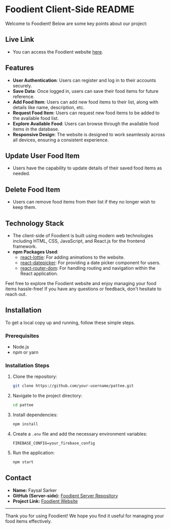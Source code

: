 # Foodient Client-Side README

Welcome to Foodient! Below are some key points about our project:

## Live Link
- You can access the Foodient website [here](https://foodient-ca6e1.web.app/).

## Features
- **User Authentication**: Users can register and log in to their accounts securely.
- **Save Data**: Once logged in, users can save their food items for future reference.
- **Add Food Item**: Users can add new food items to their list, along with details like name, description, etc.
- **Request Food Item**: Users can request new food items to be added to the available food list.
- **Explore Available Food**: Users can browse through the available food items in the database.
- **Responsive Design**: The website is designed to work seamlessly across all devices, ensuring a consistent experience.

## Update User Food Item
- Users have the capability to update details of their saved food items as needed.

## Delete Food Item
- Users can remove food items from their list if they no longer wish to keep them.

## Technology Stack
- The client-side of Foodient is built using modern web technologies including HTML, CSS, JavaScript, and React.js for the frontend framework.
- **npm Packages Used**:
  - [react-lottie](https://www.npmjs.com/package/react-lottie): For adding animations to the website.
  - [react-datepicker](https://www.npmjs.com/package/react-datepicker): For providing a date picker component for users.
  - [react-router-dom](https://www.npmjs.com/package/react-router-dom): For handling routing and navigation within the React application.
  
Feel free to explore the Foodient website and enjoy managing your food items hassle-free! If you have any questions or feedback, don't hesitate to reach out.

## Installation
To get a local copy up and running, follow these simple steps.

### Prerequisites
- Node.js
- npm or yarn

### Installation Steps
1. Clone the repository:
    ```sh
    git clone https://github.com/your-username/pattee.git
    ```
2. Navigate to the project directory:
    ```sh
    cd pattee
    ```
3. Install dependencies:
    ```sh
    npm install
    ```
4. Create a `.env` file and add the necessary environment variables:
    ```env
    FIREBASE_CONFIG=your_firebase_config
    ```
5. Run the application:
    ```sh
    npm start
    ```
## Contact
- **Name:** Faysal Sarker
- **GitHub (Server-side):** [Foodient Server Repository](https://github.com/faysalsarker-dev/Foodient-server)
- **Project Link:** [Foodient Website](https://foodient-ca6e1.web.app/)

---

Thank you for using Foodient! We hope you find it useful for managing your food items effectively.

